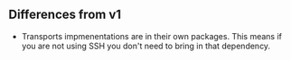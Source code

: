 ## Differences from v1
* Transports impmenentations are in their own packages.  This means if you are not using SSH you don't need to bring in that dependency.
